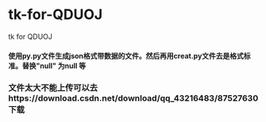 # tk-for-QDUOJ
tk for QDUOJ
#### 使用py.py文件生成json格式带数据的文件。然后再用creat.py文件去是格式标准。替换"null" 为null 等
### 文件太大不能上传可以去https://download.csdn.net/download/qq_43216483/87527630 下载
